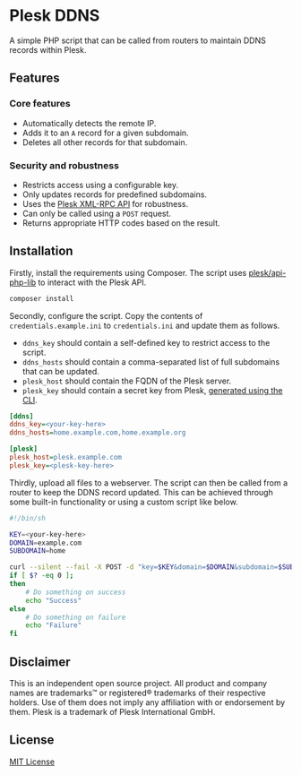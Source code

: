 # Plesk DDNS
A simple PHP script that can be called from routers to maintain DDNS records within Plesk.

## Features
### Core features
- Automatically detects the remote IP.
- Adds it to an `A` record for a given subdomain.
- Deletes all other records for that subdomain.

### Security and robustness
- Restricts access using a configurable key.
- Only updates records for predefined subdomains.
- Uses the [Plesk XML-RPC API](https://docs.plesk.com/en-US/obsidian/api-rpc/about-xml-api.28709/) for robustness.
- Can only be called using a `POST` request.
- Returns appropriate HTTP codes based on the result.

## Installation
Firstly, install the requirements using Composer. The script uses  [plesk/api-php-lib](https://github.com/plesk/api-php-lib) to interact with the Plesk API.

```bash
composer install
```

Secondly, configure the script. Copy the contents of `credentials.example.ini` to `credentials.ini` and update them as follows.
- `ddns_key` should contain a self-defined key to restrict access to the script.
- `ddns_hosts` should contain a comma-separated list of full subdomains that can be updated.
- `plesk_host` should contain the FQDN of the Plesk server.
- `plesk_key` should contain a secret key from Plesk, [generated using the CLI](https://support.plesk.com/hc/en-us/articles/115001284353-How-to-create-an-API-access-token-and-how-to-use-it-for-API-authentication).

```ini
[ddns]
ddns_key=<your-key-here>
ddns_hosts=home.example.com,home.example.org

[plesk]
plesk_host=plesk.example.com
plesk_key=<plesk-key-here>
```

Thirdly, upload all files to a webserver. The script can then be called from a router to keep the DDNS record updated. This can be achieved through some built-in functionality or using a custom script like below.

```bash
#!/bin/sh

KEY=<your-key-here>
DOMAIN=example.com
SUBDOMAIN=home

curl --silent --fail -X POST -d "key=$KEY&domain=$DOMAIN&subdomain=$SUBDOMAIN" "https://ddns.example.com/update.php" >/dev/null 2>&1
if [ $? -eq 0 ];
then
    # Do something on success
    echo "Success"
else
    # Do something on failure
    echo "Failure"
fi

```

## Disclaimer
This is an independent open source project. All product and company names are trademarks&trade; or registered&reg; trademarks of their respective holders. Use of them does not imply any affiliation with or endorsement by them. Plesk is a trademark of Plesk International GmbH.

## License
[MIT License](https://github.com/stijneikelboom/plesk_ddns/raw/master/LICENSE) 
